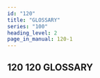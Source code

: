```yaml
---
id: "120"
title: "GLOSSARY"
series: "100"
heading_level: 2
page_in_manual: 120-1
---
```


## 120 120 GLOSSARY